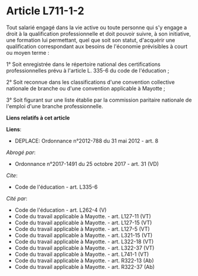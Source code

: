 # Article L711-1-2

Tout salarié engagé dans la vie active ou toute personne qui s'y engage a droit à la qualification professionnelle et doit
pouvoir suivre, à son initiative, une formation lui permettant, quel que soit son statut, d'acquérir une qualification
correspondant aux besoins de l'économie prévisibles à court ou moyen terme : 

1° Soit enregistrée dans le répertoire national des certifications professionnelles prévu à l'article L. 335-6 du code de
l'éducation ; 

2° Soit reconnue dans les classifications d'une convention collective nationale de branche ou d'une convention applicable à
Mayotte ; 

3° Soit figurant sur une liste établie par la commission paritaire nationale de l'emploi d'une branche professionnelle.

**Liens relatifs à cet article**

**Liens**:

  - DEPLACE: Ordonnance n°2012-788 du 31 mai 2012 - art. 8

_Abrogé par_:

  - Ordonnance n°2017-1491 du 25 octobre 2017 - art. 31 (VD)

_Cite_:

  - Code de l'éducation - art. L335-6

_Cité par_:

  - Code de l'éducation - art. L262-4 (V)
  - Code du travail applicable à Mayotte. - art. L127-11 (VT)
  - Code du travail applicable à Mayotte. - art. L127-15 (VT)
  - Code du travail applicable à Mayotte. - art. L127-5 (VT)
  - Code du travail applicable à Mayotte. - art. L321-15 (VT)
  - Code du travail applicable à Mayotte. - art. L322-18 (VT)
  - Code du travail applicable à Mayotte. - art. L322-37 (VT)
  - Code du travail applicable à Mayotte. - art. L741-1 (VT)
  - Code du travail applicable à Mayotte. - art. R322-13 (Ab)
  - Code du travail applicable à Mayotte. - art. R322-37 (Ab)

